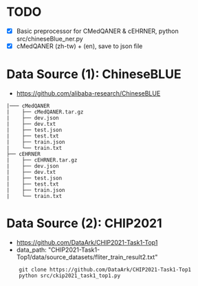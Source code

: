 # TODO

- [x] Basic preprocessor for CMedQANER & cEHRNER, python src/chineseBlue_ner.py
- [x] cMedQANER (zh-tw) + (en), save to json file

# Data Source (1): ChineseBLUE
- https://github.com/alibaba-research/ChineseBLUE

```
|─── cMedQANER
|    ├── cMedQANER.tar.gz
|    ├── dev.json
|    ├── dev.txt
|    ├── test.json
|    ├── test.txt
|    ├── train.json
|    └── train.txt
├── cEHRNER
|    ├── cEHRNER.tar.gz
|    ├── dev.json
|    ├── dev.txt
|    ├── test.json
|    ├── test.txt
|    ├── train.json
|    └── train.txt
```

# Data Source (2): CHIP2021
- https://github.com/DataArk/CHIP2021-Task1-Top1
- data_path: "CHIP2021-Task1-Top1/data/source_datasets/fliter_train_result2.txt"
```
    git clone https://github.com/DataArk/CHIP2021-Task1-Top1
    python src/ckip2021_task1_top1.py
```
